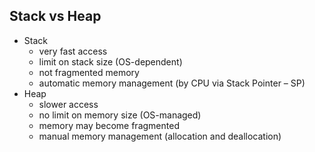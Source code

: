 ## Stack vs Heap

* <!-- .element: class="fragment fade-in" --> Stack
  * <!-- .element: class="fragment fade-in" --> very fast access
  * <!-- .element: class="fragment fade-in" --> limit on stack size (OS-dependent)
  * <!-- .element: class="fragment fade-in" --> not fragmented memory
  * <!-- .element: class="fragment fade-in" --> automatic memory management (by CPU via Stack Pointer – SP)

* <!-- .element: class="fragment fade-in" --> Heap
  * <!-- .element: class="fragment fade-in" --> slower access
  * <!-- .element: class="fragment fade-in" --> no limit on memory size (OS-managed)
  * <!-- .element: class="fragment fade-in" --> memory may become fragmented
  * <!-- .element: class="fragment fade-in" --> manual memory management (allocation and deallocation)
